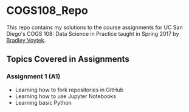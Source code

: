 # COGS108_Repo
This repo contains my solutions to the course assignments for UC San Diego's COGS 108: Data Science in Practice taught in Spring 2017 by [Bradley Voytek](https://github.com/voytek).

## Topics Covered in Assignments

### Assignment 1 (A1)
- Learning how to fork repositories in GitHub
- Learning how to use Jupyter Notebooks
- Learning basic Python
